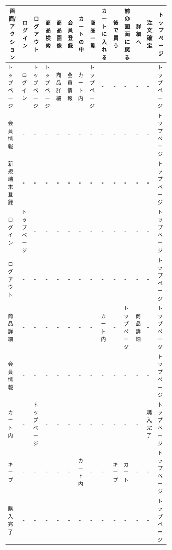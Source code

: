 |画面/アクション|ログイン|ログアウト|商品検索|商品画像|会員登録|カートの中|商品一覧|カートに入れる|後で買う|前の画面に戻る|詳細へ|注文確定|トップページ|
|-----------|------|-------|------|-------|------|--------|------|----------|-------|-----------|-----|-------|---------|
|トップページ|ログイン|トップページ|トップページ|商品詳細|会員情報|カート内|トップページ|-|-|-|-|-|トップページ|
|会員情報|-|-|-|-|-|-|-|-|-|-|-|-|トップページ|
|新規端末登録|-|-|-|-|-|-|-|-|-|-|-|-|トップページ|
|ログイン|トップページ|-|-|-|-|-|-|-|-|-|-|-|トップページ|
|ログアウト|-|-|-|-|-|-|-|-|-|-|-|-|トップページ|
|商品詳細|-|-|-|-|-|-|-|カート内|-|トップページ|商品詳細|-|トップページ|
|会員情報|-|-|-|-|-|-|-|-|-|-|-|-|トップページ|
|カート内|-|トップページ|-|-|-|-|-|-|-|-|-|購入完了|トップページ|
|キープ|-|-|-|-|-|カート内|-|-|キープ|カート|-|-|トップページ|
|購入完了|-|-|-|-|-|-|-|-|-|-|-|-|トップページ|
